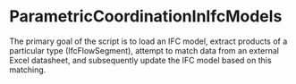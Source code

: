 # ParametricCoordinationInIfcModels
The primary goal of the script is to load an IFC model, extract products of a particular type (IfcFlowSegment), attempt to match data from an external Excel datasheet, and subsequently update the IFC model based on this matching.
